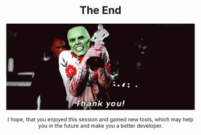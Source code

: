 <h1 align="center">
    The End
</h1>

<p align="center">
    <img width="600" src="./assets/thankyou-the-mask.gif" alt="Thankyou">
</p>

<p align="center">
    I hope, that you enjoyed this session and gained new tools, which may help you in the future and make you a better developer.
</p>
